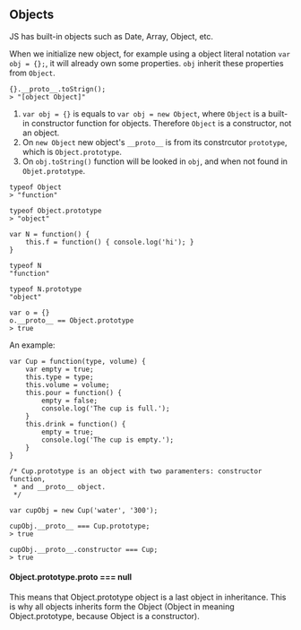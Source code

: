 ## Objects
JS has built-in objects such as Date, Array, Object, etc.

When we initialize new object, for example using a object literal notation `var obj = {};`, it will already own some properties. `obj` inherit these properties from `Object`.

```
{}.__proto__.toStrign();
> "[object Object]"
```

1. `var obj = {}` is equals to `var obj = new Object`, where `Object` is a built-in constructor function for objects. Therefore `Object` is a constructor, not an object.
2. On `new Object` new object's `__proto__` is from its constrcutor `prototype`, which is `Object.prototype`.
3. On `obj.toString()` function will be looked in `obj`, and when not found in `Objet.prototype`.

```
typeof Object
> "function"

typeof Object.prototype
> "object"

var N = function() {
	this.f = function() { console.log('hi'); }
}

typeof N
"function"

typeof N.prototype
"object"

var o = {}
o.__proto__ == Object.prototype
> true
```

An example:

```
var Cup = function(type, volume) {
	var empty = true;
	this.type = type;
	this.volume = volume;
	this.pour = function() {
		empty = false;
		console.log('The cup is full.');
	}
	this.drink = function() {
		empty = true;
		console.log('The cup is empty.');
	}
}

/* Cup.prototype is an object with two paramenters: constructor function,
 * and __proto__ object.
 */

var cupObj = new Cup('water', '300');

cupObj.__proto__ === Cup.prototype;
> true

cupObj.__proto__.constructor === Cup;
> true
```

#### Object.prototype.__proto__ === null
This means that Object.prototype object is a last object in inheritance. This is why all objects inherits form the Object (Object in meaning Object.prototype, because Object is a constructor).




